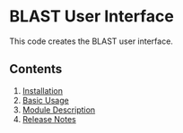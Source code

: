 # BLAST User Interface

This code creates the BLAST user interface.

## Contents

1. [Installation](../readme.md)
2. [Basic Usage](./basicusage.md)
3. [Module Description](./moduledescription.md)
2. [Release Notes](./releasenotes.md)
